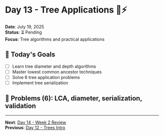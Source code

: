 # Day 13 - Tree Applications 🌳⚡
**Date**: July 19, 2025  
**Status**: ⏳ Pending  
**Focus**: Tree algorithms and practical applications

## 🎯 Today's Goals
- [ ] Learn tree diameter and depth algorithms
- [ ] Master lowest common ancestor techniques
- [ ] Solve 6 tree application problems
- [ ] Implement tree serialization

## 🧩 Problems (6): LCA, diameter, serialization, validation
---
**Next**: [Day 14 - Week 2 Review](day-14-week2-review.md)  
**Previous**: [Day 12 - Trees Intro](day-12-trees-intro.md)
